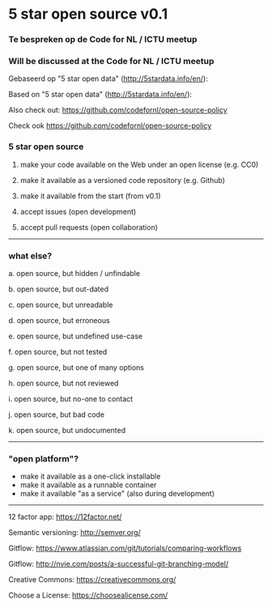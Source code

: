 # 5 star open source v0.1
### Te bespreken op de Code for NL / ICTU meetup
### Will be discussed at the Code for NL / ICTU meetup

Gebaseerd op "5 star open data" (http://5stardata.info/en/):

Based on "5 star open data" (http://5stardata.info/en/):

Also check out: https://github.com/codefornl/open-source-policy

Check ook https://github.com/codefornl/open-source-policy

### 5 star open source

1. make your code available on the Web under an open license (e.g. CC0)

2. make it available as a versioned code repository (e.g. Github)

3. make it available from the start (from v0.1)

4. accept issues (open development)

5. accept pull requests (open collaboration)

---

### what else?

a. open source, but hidden / unfindable

b. open source, but out-dated

c. open source, but unreadable

d. open source, but erroneous

e. open source, but undefined use-case

f. open source, but not tested

g. open source, but one of many options

h. open source, but not reviewed

i. open source, but no-one to contact

j. open source, but bad code

k. open source, but undocumented

---

### "open platform"?

- make it available as a one-click installable
- make it available as a runnable container
- make it available "as a service" (also during development)

---

12 factor app: https://12factor.net/

Semantic versioning: http://semver.org/

Gitflow: https://www.atlassian.com/git/tutorials/comparing-workflows

Gitflow: http://nvie.com/posts/a-successful-git-branching-model/

Creative Commons: https://creativecommons.org/

Choose a License: https://choosealicense.com/
